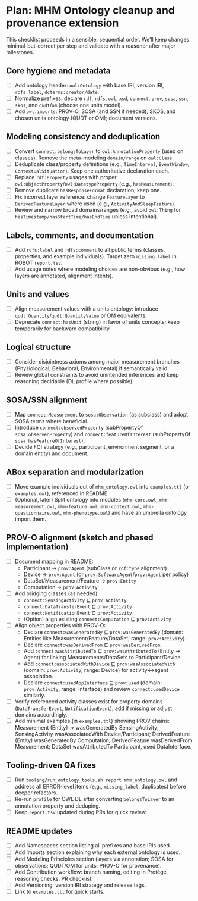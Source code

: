 # Plan: MHM Ontology cleanup and provenance extension

This checklist proceeds in a sensible, sequential order. We’ll keep changes minimal-but-correct per step and validate with a reasoner after major milestones.

## Core hygiene and metadata

- [ ] Add ontology header: `owl:Ontology` with base IRI, version IRI, `rdfs:label`, `dcterms:creator/date`.
- [ ] Normalize prefixes: declare `rdf`, `rdfs`, `owl`, `xsd`, `connect`, `prov`, `sosa`, `ssn`, `skos`, and `qudt`/`om` (choose one units model).
- [ ] Add `owl:imports`: PROV-O, SOSA (and SSN if needed), SKOS, and chosen units ontology (QUDT or OM); document versions.

## Modeling consistency and deduplication

- [ ] Convert `connect:belongsToLayer` to `owl:AnnotationProperty` (used on classes). Remove the meta-modeling `domain/range` on `owl:Class`.
- [ ] Deduplicate class/property definitions (e.g., `TimeInterval`, `EventWindow`, `ContextualSituation`). Keep one authoritative declaration each.
- [ ] Replace `rdf:Property` usages with proper `owl:ObjectProperty`/`owl:DatatypeProperty` (e.g., `hasMeasurement`).
- [ ] Remove duplicate `hasResponseFormat` declaration; keep one.
- [ ] Fix incorrect layer reference: change `FeatureLayer` to `DerivedFeatureLayer` where used (e.g., `ActivityAndSleepFeature`).
- [ ] Review and narrow broad domains/ranges (e.g., avoid `owl:Thing` for `hasTimestamp/hasStartTime/hasEndTime` unless intentional).

## Labels, comments, and documentation

- [ ] Add `rdfs:label` and `rdfs:comment` to all public terms (classes, properties, and example individuals). Target zero `missing_label` in ROBOT `report.tsv`.
- [ ] Add usage notes where modeling choices are non-obvious (e.g., how layers are annotated, alignment intents).

## Units and values

- [ ] Align measurement values with a units ontology: introduce `qudt:Quantity`/`qudt:QuantityValue` or OM equivalents.
- [ ] Deprecate `connect:hasUnit` (string) in favor of units concepts; keep temporarily for backward compatibility.

## Logical structure

- [ ] Consider disjointness axioms among major measurement branches (Physiological, Behavioral, Environmental) if semantically valid.
- [ ] Review global constraints to avoid unintended inferences and keep reasoning decidable (DL profile where possible).

## SOSA/SSN alignment

- [ ] Map `connect:Measurement` to `sosa:Observation` (as subclass) and adopt SOSA terms where beneficial.
- [ ] Introduce `connect:observedProperty` (subPropertyOf `sosa:observedProperty`) and `connect:featureOfInterest` (subPropertyOf `sosa:hasFeatureOfInterest`).
- [ ] Decide FOI strategy (e.g., participant, environment segment, or a domain entity) and document.

## ABox separation and modularization

- [ ] Move example individuals out of `mhm_ontology.owl` into `examples.ttl` (or `examples.owl`), referenced in README.
- [ ] (Optional, later) Split ontology into modules (`mhm-core.owl`, `mhm-measurement.owl`, `mhm-feature.owl`, `mhm-context.owl`, `mhm-questionnaire.owl`, `mhm-phenotype.owl`) and have an umbrella ontology import them.

## PROV-O alignment (sketch and phased implementation)

- [ ] Document mapping in README: 
  - Participant → `prov:Agent` (subClass or `rdf:type` alignment)
  - Device → `prov:Agent` (or `prov:SoftwareAgent`/`prov:Agent` per policy)
  - DataSet/Measurement/Feature → `prov:Entity`
  - Computation → `prov:Activity`
- [ ] Add bridging classes (as needed): 
  - `connect:SensingActivity` ⊑ `prov:Activity`
  - `connect:DataTransferEvent` ⊑ `prov:Activity`
  - `connect:NotificationEvent` ⊑ `prov:Activity`
  - (Option) align existing `connect:Computation` ⊑ `prov:Activity`
- [ ] Align object properties with PROV-O: 
  - Declare `connect:wasGeneratedBy` ⊑ `prov:wasGeneratedBy` (domain: Entities like Measurement/Feature/DataSet; range: `prov:Activity`).
  - Declare `connect:wasDerivedFrom` ⊑ `prov:wasDerivedFrom`.
  - Add `connect:wasAttributedTo` ⊑ `prov:wasAttributedTo` (Entity → Agent) for linking Measurements/DataSets to Participant/Device.
  - Add `connect:associatedWithDevice` ⊑ `prov:wasAssociatedWith` (domain: `prov:Activity`, range: Device) for activity↔agent association.
  - Declare `connect:usedAppInterface` ⊑ `prov:used` (domain: `prov:Activity`, range: Interface) and review `connect:usedDevice` similarly.
- [ ] Verify referenced activity classes exist for property domains (`DataTransferEvent`, `NotificationEvent`); add if missing or adjust domains accordingly.
- [ ] Add minimal examples (in `examples.ttl`) showing PROV chains: Measurement (Entity) → wasGeneratedBy SensingActivity; SensingActivity wasAssociatedWith Device/Participant; DerivedFeature (Entity) wasGeneratedBy Computation; DerivedFeature wasDerivedFrom Measurement; DataSet wasAttributedTo Participant, used DataInterface.

## Tooling-driven QA fixes

- [ ] Run `tooling/run_ontology_tools.sh report mhm_ontology.owl` and address all ERROR-level items (e.g., `missing_label`, duplicates) before deeper refactors.
- [ ] Re-run `profile` for OWL DL after converting `belongsToLayer` to an annotation property and deduping.
- [ ] Keep `report.tsv` updated during PRs for quick review.

## README updates

- [ ] Add Namespaces section listing all prefixes and base IRIs used.
- [ ] Add Imports section explaining why each external ontology is used.
- [ ] Add Modeling Principles section (layers via annotation; SOSA for observations; QUDT/OM for units; PROV-O for provenance).
- [ ] Add Contribution workflow: branch naming, editing in Protégé, reasoning checks, PR checklist.
- [ ] Add Versioning: version IRI strategy and release tags.
- [ ] Link to `examples.ttl` for quick starts.
